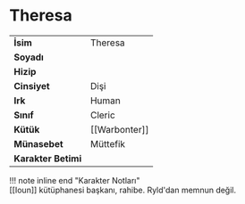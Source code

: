 # Theresa   
|  |  |  
|---|---|  
| **İsim** | Theresa |  
| **Soyadı** |  |  
| **Hizip** |  |  
| **Cinsiyet** | Dişi |  
| **Irk** | Human |  
| **Sınıf** | Cleric |  
| **Kütük** | [[Warbonter]] |  
| **Münasebet** | Müttefik |  
| **Karakter Betimi** |  |  
  
  
!!! note inline end "Karakter Notları"  
	[[Ioun]] kütüphanesi başkanı, rahibe. Ryld'dan memnun değil.  
	  
	  
	